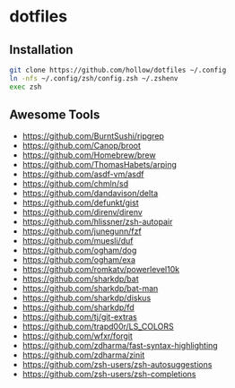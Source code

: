 # dotfiles

## Installation

```sh
git clone https://github.com/hollow/dotfiles ~/.config
ln -nfs ~/.config/zsh/config.zsh ~/.zshenv
exec zsh
```

## Awesome Tools

- https://github.com/BurntSushi/ripgrep
- https://github.com/Canop/broot
- https://github.com/Homebrew/brew
- https://github.com/ThomasHabets/arping
- https://github.com/asdf-vm/asdf
- https://github.com/chmln/sd
- https://github.com/dandavison/delta
- https://github.com/defunkt/gist
- https://github.com/direnv/direnv
- https://github.com/hlissner/zsh-autopair
- https://github.com/junegunn/fzf
- https://github.com/muesli/duf
- https://github.com/ogham/dog
- https://github.com/ogham/exa
- https://github.com/romkatv/powerlevel10k
- https://github.com/sharkdp/bat
- https://github.com/sharkdp/bat-man
- https://github.com/sharkdp/diskus
- https://github.com/sharkdp/fd
- https://github.com/tj/git-extras
- https://github.com/trapd00r/LS_COLORS
- https://github.com/wfxr/forgit
- https://github.com/zdharma/fast-syntax-highlighting
- https://github.com/zdharma/zinit
- https://github.com/zsh-users/zsh-autosuggestions
- https://github.com/zsh-users/zsh-completions
